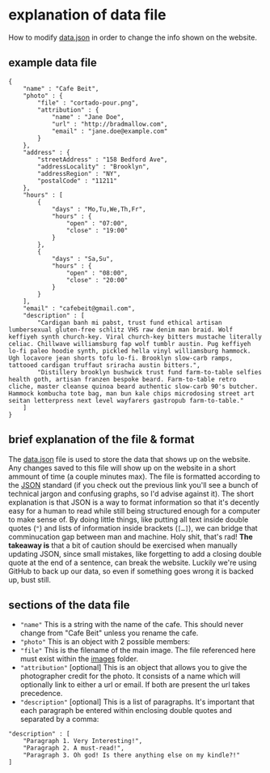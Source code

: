 explanation of data file
======
How to modify [data.json](https://github.com/briznad/cafebeit/blob/gh-pages/data/data.json) in order to change the info shown on the website.
## example data file
```
{
	"name" : "Cafe Beit",
	"photo" : {
		"file" : "cortado-pour.png",
		"attribution" : {
			"name" : "Jane Doe",
			"url" : "http://bradmallow.com",
            "email" : "jane.doe@example.com"
		}
	},
	"address" : {
		"streetAddress" : "158 Bedford Ave",
		"addressLocality" : "Brooklyn",
		"addressRegion" : "NY",
		"postalCode" : "11211"
	},
	"hours" : [
        {
            "days" : "Mo,Tu,We,Th,Fr",
            "hours" : {
                "open" : "07:00",
                "close" : "19:00"
            }
        },
        {
            "days" : "Sa,Su",
            "hours" : {
                "open" : "08:00",
                "close" : "20:00"
            }
        }
    ],
	"email" : "cafebeit@gmail.com",
	"description" : [
		"Cardigan banh mi pabst, trust fund ethical artisan lumbersexual gluten-free schlitz VHS raw denim man braid. Wolf keffiyeh synth church-key. Viral church-key bitters mustache literally celiac. Chillwave williamsburg fap wolf tumblr austin. Pug keffiyeh lo-fi paleo hoodie synth, pickled hella vinyl williamsburg hammock. Ugh locavore jean shorts tofu lo-fi. Brooklyn slow-carb ramps, tattooed cardigan truffaut sriracha austin bitters.",
		"Distillery brooklyn bushwick trust fund farm-to-table selfies health goth, artisan franzen bespoke beard. Farm-to-table retro cliche, master cleanse quinoa beard authentic slow-carb 90's butcher. Hammock kombucha tote bag, man bun kale chips microdosing street art seitan letterpress next level wayfarers gastropub farm-to-table."
	]
}
```
## brief explanation of the file & format
The [data.json](https://github.com/briznad/cafebeit/blob/gh-pages/data/data.json) file is used to store the data that shows up on the website. Any changes saved to this file will show up on the website in a short ammount of time (a couple minutes max). The file is formatted according to the [JSON](http://www.json.org/) standard (if you check out the previous link you'll see a bunch of technical jargon and confusing graphs, so I'd advise against it). The short explanation is that JSON is a way to format information so that it's decently easy for a human to read while still being structured enough for a computer to make sense of. By doing little things, like putting all text inside double quotes (`"`) and lists of information inside brackets (`[…]`), we can bridge that comminucation gap between man and machine. Holy shit, that's rad! **The takeaway is** that a bit of caution should be exercised when manually updating JSON, since small mistakes, like forgetting to add a closing double quote at the end of a sentence, can break the website. Luckily we're using GitHub to back up our data, so even if something goes wrong it is backed up, bust still.
## sections of the data file
- `"name"`
This is a string with the name of the cafe. This should never change from "Cafe Beit" unless you rename the cafe.
- `"photo"`
This is an object with 2 possible members:
 - `"file"`
This is the filename of the main image. The file referenced here must exist within the [images](https://github.com/briznad/cafebeit/tree/gh-pages/assets/images) folder.
 - `"attribution"` [optional]
This is an object that allows you to give the photographer credit for the photo. It consists of a name which will optionally link to either a url or email. If both are present the url takes precedence.
- `"description"` [optional]
This is a list of paragraphs. It's important that each paragraph be entered within enclosing double quotes and separated by a comma:
```
"description" : [
	"Paragraph 1. Very Interesting!",
	"Paragraph 2. A must-read!",
	"Paragraph 3. Oh god! Is there anything else on my kindle?!"
]
```
